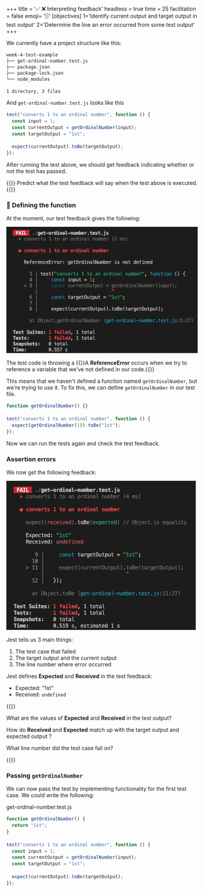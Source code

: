 +++
title = '✅ ❌ Interpreting feedback'
headless = true
time = 25
facilitation = false
emoji= '🗄️'
[objectives]
    1='Identify current output and target output in test output'
    2='Determine the line an error occurred from some test output'
+++

We currently have a project structure like this:

```raw
week-4-test-example
├── get-ordinal-number.test.js
├── package.json
├── package-lock.json
└── node_modules

1 directory, 3 files
```

And `get-ordinal-number.test.js`
looks like this

```js
test("converts 1 to an ordinal number", function () {
  const input = 1;
  const currentOutput = getOrdinalNumber(input);
  const targetOutput = "1st";

  expect(currentOutput).toBe(targetOutput);
});
```

After running the test above, we should get feedback indicating whether or not the test has passed.

{{<note type="exercise" title="exercise">}}
Predict what the test feedback will say when the test above is executed.
{{</note>}}

### 🚢 Defining the function

At the moment, our test feedback gives the following:

![test-reference-error](test-reference-error.png)

The test code is throwing a {{<tooltip title="ReferenceError">}}A **ReferenceError** occurs when we try to reference a variable that we've not defined in our code.{{</tooltip>}}

This means that we haven't defined a function named `getOrdinalNumber`, but we're trying to use it.
To fix this, we can define `getOrdinalNumber` in our test file.

```js
function getOrdinalNumber() {}

test("converts 1 to an ordinal number", function () {
  expect(getOrdinalNumber(1)).toBe("1st");
});
```

Now we can run the tests again and check the test feedback.

### Assertion errors

We now get the following feedback:

![test-feedback-fail](test-feedback-fail.png)

Jest tells us 3 main things:

1. The test case that failed
2. The target output and the current output
3. The line number where error occurred

Jest defines **Expected** and **Received** in the test feedback:

- Expected: "1st"
- Received: `undefined`

{{<note type="exercise" title="exercise">}}

What are the values of **Expected** and **Received** in the test output?

How do **Received** and **Expected** match up with the target output and expected output ?

What line number did the test case fail on?

{{</note>}}

### Passing `getOrdinalNumber`

We can now pass the test by implementing functionality for the first test case.
We could write the following:

get-ordinal-number.test.js

```js {linenos=table,hl_lines=["2"],linenostart=1}
function getOrdinalNumber() {
  return "1st";
}

test("converts 1 to an ordinal number", function () {
  const input = 1;
  const currentOutput = getOrdinalNumber(input);
  const targetOutput = "1st";

  expect(currentOutput).toBe(targetOutput);
});
```

